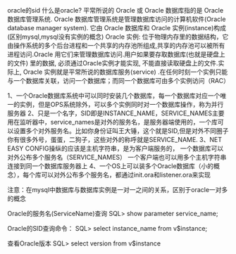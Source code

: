 oracle的sid
什么是oracle? 平常所说的 Oracle 或 Oracle 数据库指的是 Oracle 数据库管理系统. Oracle 数据库管理系统是管理数据库访问的计算机软件(Oracle database manager system). 它由 Oracle 数据库和 Oracle 实例(instance)构成(区别mysql,mysql没有实例的概念)
Oracle 实例: 位于物理内存里的数据结构，它由操作系统的多个后台进程和一个共享的内存池所组成,共享的内存池可以被所有进程访问.Oracle 用它们来管理数据库访问.用户如果要存取数据库(也就是硬盘上的文件) 里的数据, 必须通过Oracle实例才能实现, 不能直接读取硬盘上的文件.实际上, Oracle 实例就是平常所说的数据库服务(service) .在任何时刻一个实例只能与一个数据库关联，访问一个数据库；而同一个数据库可由多个实例访问（RAC）

1、一个Oracle数据库系统中可以同时安装几个数据库，每一个数据库对应一个唯一的实例，但是OPS系统除外，可以多个实例同时对一个数据库操作，称为并行服务器
2、只是一个名字，SID即是INSTANCE_NAME，SERVICE_NAMES主要用在监听器中，service_names是对外的服务名，是服务器端使用的，一个库可以设置多个对外服务名。比如你身份证叫王大锤，这个就是SID,但是对外不同圈子你有很多外号，蛋蛋，二狗子，这些对外的称呼就是SERVICE_NAME.
3、NET EASY CONFIG操纵的应该是主机字符串，是为客户端服务的，
一个数据库可以对外公布多个服务名（SERVICE_NAMES）
一个客户端也可以用多个主机字符串连接到同一个数据库服务器上
4、一个OS上可以装多个Oracle数据库（小的概念），每个库可以对外公布多个服务名，都通过init.ora和listener.ora来实现

注意：在mysql中数据库与数据库实例是一对一之间的关系，区别于oracle一对多的概念

Oracle的服务名(ServiceName)查询
SQL> show parameter service_name;

Oracle的SID查询命令：
SQL> select instance_name from v$instance;

查看Oracle版本
SQL> select version from v$instance